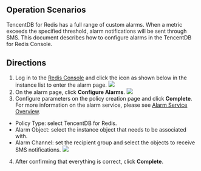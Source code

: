 ## Operation Scenarios
TencentDB for Redis has a full range of custom alarms. When a metric exceeds the specified threshold, alarm notifications will be sent through SMS. This document describes how to configure alarms in the TencentDB for Redis Console.

## Directions
1. Log in to the [Redis Console](https://console.cloud.tencent.com/redis) and click the icon as shown below in the instance list to enter the alarm page.
![](https://main.qcloudimg.com/raw/5cac67565d4e08dbe7dd7e3b8726f027.png)
2. On the alarm page, click **Configure Alarms**.
![](https://main.qcloudimg.com/raw/ee9553aef95de034ecb4c505a573d75f.png)
3. Configure parameters on the policy creation page and click **Complete**. For more information on the alarm service, please see [Alarm Service Overview](https://intl.cloud.tencent.com/document/product/248/6126).
 - Policy Type: select TencentDB for Redis.
 - Alarm Object: select the instance object that needs to be associated with.
 - Alarm Channel: set the recipient group and select the objects to receive SMS notifications.
![](https://main.qcloudimg.com/raw/e164f26773457a00ca7e153383f51390.png)
4. After confirming that everything is correct, click **Complete**.

